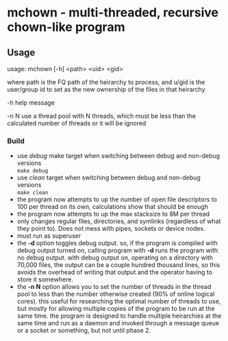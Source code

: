 
<!-- Copyright 2020-2022 Andrew Sharp andy@tigerand.com, All Rights Reserved -->

# mchown - multi-threaded, recursive chown-like program

## Usage
usage:
mchown [-h] \<path\> \<uid\> \<gid\>

where path is the FQ path of the heirarchy to process, and u/gid is the user/group id to set as the new ownership of the files in that heirarchy

-h	help message

-n N	use a thread pool with N threads, which must be less than the calculated number of threads or it will be ignored


### Build
* use *debug* make target when switching between debug and non-debug versions<br>
 ```make debug```
* use *clean* target when switching between debug and non-debug versions<br>
 ```make clean```
* the program now attempts to up the number of open file descriptors to 100 per thread on its own, calculations show that should be enough
* the program now attempts to up the max stacksize to 8M per thread
* only changes regular files, directories, and symlinks (regardless of what they point to).  Does not mess with pipes, sockets or device nodes.
* must run as superuser
* the **-d** option toggles debug output.  so, if the program is compiled with debug output turned on, calling program with <b>-d</b> runs the program with no debug output.  with debug output on, operating on a directory with 70,000 files, the output can be a couple hundred thousand lines, so this avoids the overhead of writing that output and the operator having to store it somewhere.
* the **-n N** option allows you to set the number of threads in the thread pool to less than the number otherwise created (90% of online logical cores).  this useful for researching the optimal number of threads to use, but mostly for allowing multiple copies of the program to be run at the same time.  the program is designed to handle multiple heirarchies at the same time and run as a daemon and invoked through a message queue or a socket or something, but not until phase 2.
